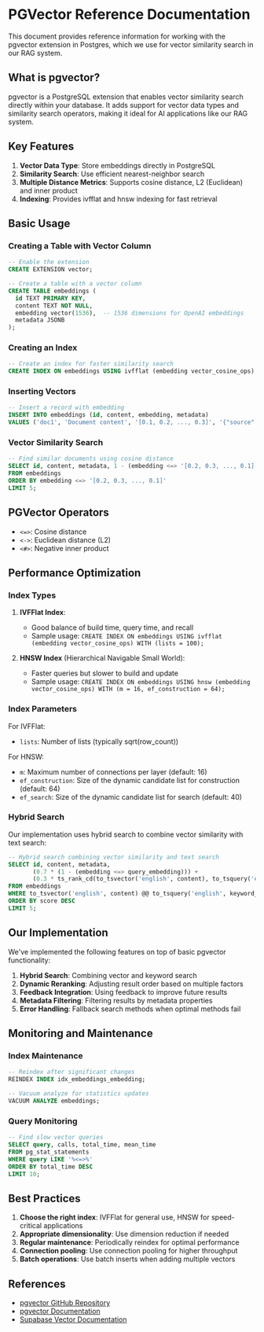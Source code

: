 
# PGVector Reference Documentation

This document provides reference information for working with the pgvector extension in Postgres, which we use for vector similarity search in our RAG system.

## What is pgvector?

pgvector is a PostgreSQL extension that enables vector similarity search directly within your database. It adds support for vector data types and similarity search operators, making it ideal for AI applications like our RAG system.

## Key Features

1. **Vector Data Type**: Store embeddings directly in PostgreSQL
2. **Similarity Search**: Use efficient nearest-neighbor search
3. **Multiple Distance Metrics**: Supports cosine distance, L2 (Euclidean) and inner product
4. **Indexing**: Provides ivfflat and hnsw indexing for fast retrieval

## Basic Usage

### Creating a Table with Vector Column

```sql
-- Enable the extension
CREATE EXTENSION vector;

-- Create a table with a vector column
CREATE TABLE embeddings (
  id TEXT PRIMARY KEY,
  content TEXT NOT NULL,
  embedding vector(1536),  -- 1536 dimensions for OpenAI embeddings
  metadata JSONB
);
```

### Creating an Index

```sql
-- Create an index for faster similarity search
CREATE INDEX ON embeddings USING ivfflat (embedding vector_cosine_ops) WITH (lists = 100);
```

### Inserting Vectors

```sql
-- Insert a record with embedding
INSERT INTO embeddings (id, content, embedding, metadata)
VALUES ('doc1', 'Document content', '[0.1, 0.2, ..., 0.3]', '{"source": "document.pdf"}');
```

### Vector Similarity Search

```sql
-- Find similar documents using cosine distance
SELECT id, content, metadata, 1 - (embedding <=> '[0.2, 0.3, ..., 0.1]') AS similarity
FROM embeddings
ORDER BY embedding <=> '[0.2, 0.3, ..., 0.1]'
LIMIT 5;
```

## PGVector Operators

- `<=>`: Cosine distance
- `<->`: Euclidean distance (L2)
- `<#>`: Negative inner product

## Performance Optimization

### Index Types

1. **IVFFlat Index**:
   - Good balance of build time, query time, and recall
   - Sample usage: `CREATE INDEX ON embeddings USING ivfflat (embedding vector_cosine_ops) WITH (lists = 100);`
   
2. **HNSW Index** (Hierarchical Navigable Small World):
   - Faster queries but slower to build and update
   - Sample usage: `CREATE INDEX ON embeddings USING hnsw (embedding vector_cosine_ops) WITH (m = 16, ef_construction = 64);`

### Index Parameters

For IVFFlat:
- `lists`: Number of lists (typically sqrt(row_count))

For HNSW:
- `m`: Maximum number of connections per layer (default: 16)
- `ef_construction`: Size of the dynamic candidate list for construction (default: 64)
- `ef_search`: Size of the dynamic candidate list for search (default: 40)

### Hybrid Search

Our implementation uses hybrid search to combine vector similarity with text search:

```sql
-- Hybrid search combining vector similarity and text search
SELECT id, content, metadata,
       (0.7 * (1 - (embedding <=> query_embedding))) + 
       (0.3 * ts_rank_cd(to_tsvector('english', content), to_tsquery('english', keyword_query))) AS score
FROM embeddings
WHERE to_tsvector('english', content) @@ to_tsquery('english', keyword_query)
ORDER BY score DESC
LIMIT 5;
```

## Our Implementation

We've implemented the following features on top of basic pgvector functionality:

1. **Hybrid Search**: Combining vector and keyword search
2. **Dynamic Reranking**: Adjusting result order based on multiple factors
3. **Feedback Integration**: Using feedback to improve future results
4. **Metadata Filtering**: Filtering results by metadata properties
5. **Error Handling**: Fallback search methods when optimal methods fail

## Monitoring and Maintenance

### Index Maintenance

```sql
-- Reindex after significant changes
REINDEX INDEX idx_embeddings_embedding;

-- Vacuum analyze for statistics updates
VACUUM ANALYZE embeddings;
```

### Query Monitoring

```sql
-- Find slow vector queries
SELECT query, calls, total_time, mean_time
FROM pg_stat_statements
WHERE query LIKE '%<=>%'
ORDER BY total_time DESC
LIMIT 10;
```

## Best Practices

1. **Choose the right index**: IVFFlat for general use, HNSW for speed-critical applications
2. **Appropriate dimensionality**: Use dimension reduction if needed
3. **Regular maintenance**: Periodically reindex for optimal performance
4. **Connection pooling**: Use connection pooling for higher throughput
5. **Batch operations**: Use batch inserts when adding multiple vectors

## References

- [pgvector GitHub Repository](https://github.com/pgvector/pgvector)
- [pgvector Documentation](https://github.com/pgvector/pgvector/blob/master/README.md)
- [Supabase Vector Documentation](https://supabase.com/docs/guides/database/extensions/pgvector)
